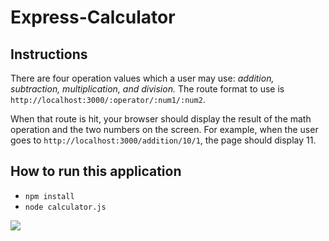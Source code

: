 # Express-Calculator

## Instructions

There are four operation values which a user may use: _addition, subtraction, multiplication, and division._
The route format to use is `http://localhost:3000/:operator/:num1/:num2`.

When that route is hit, your browser should display the result of the math operation and the two numbers on the screen.
For example, when the user goes to `http://localhost:3000/addition/10/1`, the page should display 11.

## How to run this application

- `npm install`
- `node calculator.js`

![](https://github.com/vchan8084/express-calculator/workflows/Node.js%20CI/badge.svg)
